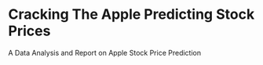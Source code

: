 # Cracking The Apple Predicting Stock Prices
A Data Analysis and Report on Apple Stock Price Prediction 
